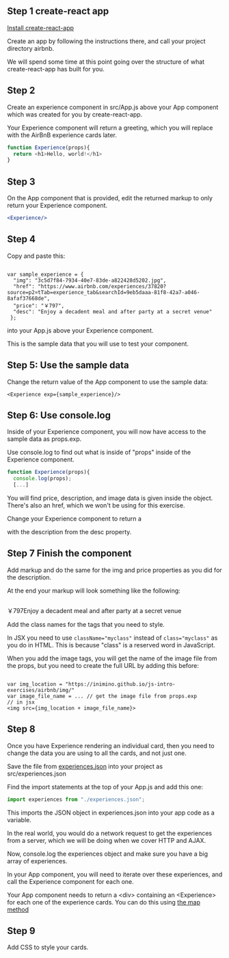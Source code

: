 <!doctype html>

<title>AirBnB in React</title>
<link rel=stylesheet href=/js-intro-exercises/assets/css/style.css>

## Step 1 create-react app

[Install create-react-app](https://github.com/facebookincubator/create-react-app)

Create an app by following the instructions there, and call your 
project directory airbnb.

We will spend some time at this point going over the structure of what 
create-react-app has built for you.

## Step 2

Create an experience component in src/App.js above your App component which was created for you by create-react-app.

Your Experience component will return a greeting, which you will replace with the AirBnB experience cards later.

```js
function Experience(props){
  return <h1>Hello, world!</h1>
}
```

## Step 3

On the App component that is provided, edit the returned markup to only return your Experience component.

```jsx
<Experience/>
```

## Step 4

Copy and paste this: 

<pre><code>
var sample_experience = {
  "img": "3c5d7f84-7934-40e7-83de-a822428d5202.jpg",
  "href": "https://www.airbnb.com/experiences/37820?source=p2&currentTab=experience_tab&searchId=9eb5daaa-81f8-42a7-a046-8afaf37668de",
  "price": "￥797",
  "desc": "Enjoy a decadent meal and after party at a secret venue"
 };
</code></pre>

into your App.js above your Experience component.

This is the sample data that you will use to test your component.

## Step 5: Use the sample data

Change the return value of the App component to use the sample data:

```
<Experience exp={sample_experience}/>
```

## Step 6: Use console.log

Inside of your Experience component, you will now have access to the sample data as props.exp.

Use console.log to find out what is inside of "props" inside 
of the Experience component.

```js
function Experience(props){
  console.log(props);
  [...]
```

You will find price, description, and image data is given inside the 
object. There's also an href, which we won't be using for this exercise.

Change your Experience component to return a <p> with the description 
from the desc property.

## Step 7 Finish the component

Add markup and do the same for the img and price properties as you did 
for the description.

At the end your markup will look something like the following:

<div>
  <p><img/></p>
  <p><span>￥797</span><span>Enjoy a decadent meal and after party at a secret venue</span></p>
</div>

Add the class names for the tags that you need to style.

In JSX you need to use <code>className="myclass"</code> instead of <code>class="myclass"</code> as you do in HTML. This is because "class" is a reserved word in JavaScript.

When you add the image tags, you will get the name of the image file from the props, but you need to create the full URL by adding this before:

<pre><code>
var img_location = "https://inimino.github.io/js-intro-exercises/airbnb/img/"
var image_file_name = ... // get the image file from props.exp
// in jsx
&lt;img src={img_location + image_file_name}>
</code></pre>

## Step 8

Once you have Experience rendering an individual card, then you need to 
change the data you are using to all the cards, and not just one.

Save the file from 
[experiences.json](https://inimino.github.io/js-intro-exercises/airbnb/experiences.json)
into your project as src/experiences.json

Find the import statements at the top of your App.js and add this one:

```js
import experiences from "./experiences.json";
```

This imports the JSON object in experiences.json into your app code as a 
variable.

In the real world, you would do a network request to get the experiences 
from a server, which we will be doing when we cover HTTP and AJAX.

Now, console.log the experiences object and make sure you have a big 
array of experiences.

In your App component, you will need to iterate over these experiences, 
and call the Experience component for each one.

Your App component needs to return a &lt;div> containing an 
&lt;Experience> for each one of the experience cards. You can do this 
using [the map 
method](https://developer.mozilla.org/en-US/docs/Web/JavaScript/Reference/Global_Objects/Array/map)

## Step 9

Add CSS to style your cards.
